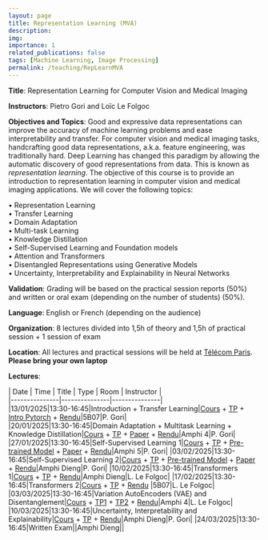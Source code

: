 ```yaml
---
layout: page
title: Representation Learning (MVA)
description:
img: 
importance: 1
related_publications: false
tags: [Machine Learning, Image Processing]
permalink: /teaching/RepLearnMVA
---
```


**Title**: Representation Learning for Computer Vision and Medical Imaging  

**Instructors**: Pietro Gori and Loïc Le Folgoc  

**Objectives and Topics**: Good and expressive data representations can improve the accuracy of machine learning problems and ease interpretability and transfer. For computer vision and medical imaging tasks, handcrafting good data representations, a.k.a. feature
engineering, was traditionally hard. Deep Learning has changed this paradigm by allowing the automatic discovery of good representations from data. This is known as *representation learning*. The objective of this course is to provide an introduction to representation learning in computer vision and medical imaging applications. We will cover the following topics:    

• Representation Learning  
• Transfer Learning  
• Domain Adaptation  
• Multi-task Learning  
• Knowledge Distillation  
• Self-Supervised Learning and Foundation models  
• Attention and Transformers  
• Disentangled Representations using Generative Models  
• Uncertainty, Interpretability and Explainability in Neural Networks  


**Validation**: Grading will be based on the practical session reports (50%) and written or oral exam (depending on the number of students) (50%).  

**Language**: English or French (depending on the audience)  


**Organization**: 8 lectures divided into 1,5h of theory and 1,5h of practical session + 1 session of exam  

**Location**: All lectures and practical sessions will be held at [Télécom Paris](https://www.telecom-paris.fr/fr/ecole/bref/acces-contact). **Please bring your own laptop** 

**Lectures**:  

| Date | Time | Title | Type | Room | Instructor |  
|---------------|---------------|---------------|  
|13/01/2025|13:30-16:45|Introduction + Transfer Learning|[Cours](https://partage.imt.fr/index.php/s/Pdt9FA9Xgm7J89x) + [TP](https://partage.imt.fr/index.php/s/FnNwsNBYWkcNsn5) + [Intro Pytorch](https://partage.imt.fr/index.php/s/jrny5JYQLnXb8yP) + [Rendu](https://partage.imt.fr/index.php/s/gPTsc4KECjDJDA6)|5B07|P. Gori|  
|20/01/2025|13:30-16:45|Domain Adaptation + Multitask Learning + Knowledge Distillation|[Cours](https://partage.imt.fr/index.php/s/Pdt9FA9Xgm7J89x) + [TP](https://partage.imt.fr/index.php/s/3MMLiRqRT83xfKY) + [Paper](https://partage.imt.fr/index.php/s/bBQaekwn4QeDjZP) + [Rendu](https://partage.imt.fr/index.php/s/fqyWY8cep3tf3WD)|Amphi 4|P. Gori| 
|27/01/2025|13:30-16:45|Self-Supervised Learning 1|[Cours](https://partage.imt.fr/index.php/s/TdXKAAkzqL7wH3g) + [TP](https://partage.imt.fr/index.php/s/rc5cfnNBSeigHPE) + [Pre-trained Model](https://partage.imt.fr/index.php/s/3YiGAsX8bjoAx3i) + [Paper](https://partage.imt.fr/index.php/s/AmKA64Yfri4CBbi) + [Rendu](https://partage.imt.fr/index.php/s/Ko3xmdffBDR69gN)|Amphi 5|P. Gori| 
|03/02/2025|13:30-16:45|Self-Supervised Learning 2|[Cours](https://partage.imt.fr/index.php/s/TdXKAAkzqL7wH3g) + [TP](https://partage.imt.fr/index.php/s/HBA3iCimydidsAZ) + [Pre-trained Model](https://partage.imt.fr/index.php/s/bSLoHRNHXqjfmpK) + [Paper](https://partage.imt.fr/index.php/s/SpDTxqKdzf8nmqQ) + [Rendu](https://partage.imt.fr/index.php/s/cPsBaXNsTGCfo6m)|Amphi Dieng|P. Gori| 
|10/02/2025|13:30-16:45|Transformers 1|[Cours](https://drive.google.com/file/d/13ZQ86M_PEczECBtpwyzwHSEYagJbrV7B/view?usp=sharing) + [TP](https://colab.research.google.com/drive/18EewP0WwmcevyZzs9Fhp1jhtizihdCIA?usp=drive_link) + [Rendu](https://partage.imt.fr/index.php/s/3BGTFgQRACtWw7J)|Amphi Dieng|L. Le Folgoc| 
|17/02/2025|13:30-16:45|Transformers 2|[Cours](https://drive.google.com/file/d/13ZQ86M_PEczECBtpwyzwHSEYagJbrV7B/view?usp=sharing) + [TP](https://colab.research.google.com/drive/1VpjLsbt1QCHUvcG9ODZ04o5yctlD7ktp?usp=drive_link) + [Rendu](https://partage.imt.fr/index.php/s/Gt9FKHAJS7TPQtk) |5B07|L. Le Folgoc| 
|03/03/2025|13:30-16:45|Variation AutoEncoders (VAE) and Disentanglement|[Cours](https://drive.google.com/file/d/1NE2RnaxBAXeYM4rHldHC4UsI2K5pPtd_/view?usp=sharing) + [TP1](https://colab.research.google.com/drive/1nLCVg6MeUnNBWW6TnioOuyXHx1yiEp00?usp=drive_link) + [TP2](https://colab.research.google.com/drive/1bZZpIqoTvho3t9w-UTpggr58N59gGrwe?usp=drive_link) + [Rendu](https://partage.imt.fr/index.php/s/g6PZze9DzC8iA29)|Amphi 4|L. Le Folgoc|
|10/03/2025|13:30-16:45|Uncertainty, Interpretability and Explainability|[Cours]() + [TP]() + [Rendu]()|Amphi Dieng|P. Gori| 
|24/03/2025|13:30-16:45|Written Exam||Amphi Dieng|| 


